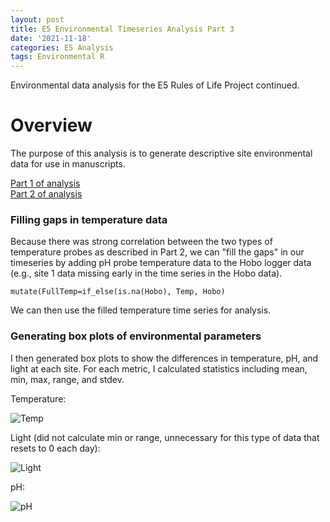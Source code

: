```yaml
---
layout: post
title: E5 Environmental Timeseries Analysis Part 3
date: '2021-11-18'
categories: E5 Analysis
tags: Environmental R
---
```

Environmental data analysis for the E5 Rules of Life Project continued.  

# Overview  

The purpose of this analysis is to generate descriptive site environmental data for use in manuscripts.  

[Part 1 of analysis](https://ahuffmyer.github.io/ASH_Putnam_Lab_Notebook/E5-Environmental-Timeseries-Analysis-Part-1/)  
[Part 2 of analysis](https://ahuffmyer.github.io/ASH_Putnam_Lab_Notebook/E5-Environmental-Timeseries-Analysis-Part-2/)  

### Filling gaps in temperature data  

Because there was strong correlation between the two types of temperature probes as described in Part 2, we can "fill the gaps" in our timeseries by adding pH probe temperature data to the Hobo logger data (e.g., site 1 data missing early in the time series in the Hobo data). 

`mutate(FullTemp=if_else(is.na(Hobo), Temp, Hobo)` 

We can then use the filled temperature time series for analysis.  

### Generating box plots of environmental parameters  

I then generated box plots to show the differences in temperature, pH, and light at each site. For each metric, I calculated statistics including mean, min, max, range, and stdev.  

Temperature: 

![Temp](https://ahuffmyer.github.io/ASH_Putnam_Lab_Notebook/images/NotebookImages/E5_Environmental/temp.png)  

Light (did not calculate min or range, unnecessary for this type of data that resets to 0 each day): 

![Light](https://ahuffmyer.github.io/ASH_Putnam_Lab_Notebook/images/NotebookImages/E5_Environmental/light.png) 

pH: 

![pH](https://ahuffmyer.github.io/ASH_Putnam_Lab_Notebook/images/NotebookImages/E5_Environmental/pH.png) 